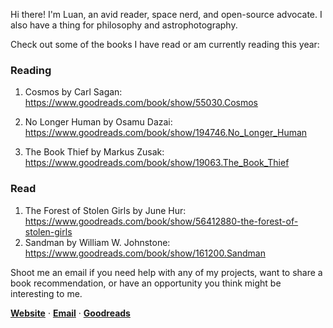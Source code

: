 Hi there!
I'm Luan, an avid reader, space nerd, and open-source advocate. I also have a thing for philosophy and astrophotography.

Check out some of the books I have read or am currently reading this year:

### Reading
1. Cosmos by Carl Sagan: https://www.goodreads.com/book/show/55030.Cosmos

2. No Longer Human by Osamu Dazai: https://www.goodreads.com/book/show/194746.No_Longer_Human

3. The Book Thief by Markus Zusak: https://www.goodreads.com/book/show/19063.The_Book_Thief

### Read
1. The Forest of Stolen Girls by June Hur: https://www.goodreads.com/book/show/56412880-the-forest-of-stolen-girls
2. Sandman by William W. Johnstone: https://www.goodreads.com/book/show/161200.Sandman

Shoot me an email if you need help with any of my projects, want to share a book recommendation, or have an opportunity you think might be interesting to me.

[**Website**](https://luanrt.is-a.dev/) · [**Email**](mailto:luan.lrt4@gmail.com) · [**Goodreads**](https://www.goodreads.com/user/show/153761468-luan-torquato)

